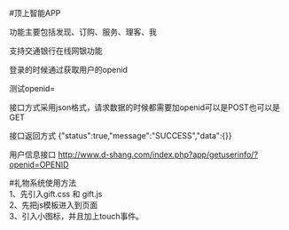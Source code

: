 ﻿#顶上智能APP


功能主要包括发现、订购、服务、理客、我

支持交通银行在线网银功能


登录的时候通过获取用户的openid

测试openid=

接口方式采用json格式，请求数据的时候都需要加openid可以是POST也可以是GET


接口返回方式
{"status":true,"message":"SUCCESS","data":{}}

用户信息接口
http://www.d-shang.com/index.php?app/getuserinfo/?openid=OPENID






 
#礼物系统使用方法  
1、先引入gift.css 和 gift.js  
2、先把js模板进入到页面  
3、引入小图标，并且加上touch事件。  